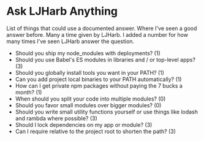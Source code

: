 # Ask LJHarb Anything
List of things that could use a documented answer. Where I've seen a good answer before. Many a time given by LJHarb. I added a number for how many times I've seen LJHarb answer the question.
* Should you ship my node_modules with deployments? (1)
* Should you use Babel's ES modules in libraries and / or top-level apps? (3)
* Should you globally install tools you want in your PATH? (1)
* Can you add project local binaries to your PATH automatically? (1)
* How can I get private npm packages without paying the 7 bucks a month? (1)
* When should you split your code into multiple modules? (0)
* Should you favor small modules over bigger modules? (0)
* Should you write small utility functions yourself or use things like lodash and rambda where possible? (3)
* Should I lock dependencies on my app or module? (3)
* Can I require relative to the project root to shorten the path? (3)
